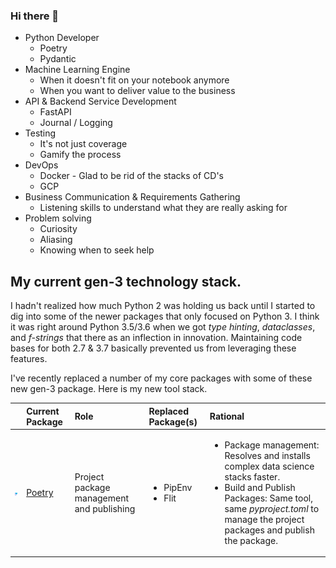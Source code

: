 ### Hi there 👋

<!--
**nathan5280/nathan5280** is a ✨ _special_ ✨ repository because its `README.md` (this file) appears on your GitHub profile.

Here are some ideas to get you started:

- 🔭 I’m currently working on ...
- 🌱 I’m currently learning ...
- 👯 I’m looking to collaborate on ...
- 🤔 I’m looking for help with ...
- 💬 Ask me about ...
- 📫 How to reach me: ...
- 😄 Pronouns: ...
- ⚡ Fun fact: ...
-->

- Python Developer
    - Poetry
    - Pydantic
- Machine Learning Engine
    - When it doesn't fit on your notebook anymore
    - When you want to deliver value to the business
- API & Backend Service Development
    - FastAPI
    - Journal / Logging
- Testing
    - It's not just coverage
    - Gamify the process
- DevOps
    - Docker - Glad to be rid of the stacks of CD's
    - GCP
- Business Communication & Requirements Gathering
    - Listening skills to understand what they are really asking for
- Problem solving
    - Curiosity
    - Aliasing
    - Knowing when to seek help
    
## My current gen-3 technology stack.
I hadn't realized how much Python 2 was holding us back until I started to dig into some of the newer 
packages that only focused on Python 3.  I think it was right around Python 3.5/3.6 when we got *type hinting*, 
*dataclasses*, and *f-strings* that there as an inflection in innovation.  Maintaining code bases for both 2.7 & 3.7 basically 
prevented us from leveraging these features.  

I've recently replaced a number of my core packages with some of these new gen-3 package.  Here is my new tool stack.

|  | Current Package | Role | Replaced Package(s) | Rational |
| :---: | :---            | :--- | :---                | :---     |
| <img src="images/poetry-logo.png" width="48"/> | [Poetry](https://python-poetry.org/) | Project package management and publishing | <ul><li>PipEnv</li><li>Flit</li></ul> | <ul><li>Package management: Resolves and installs complex data science stacks faster.</li><li>Build and Publish Packages: Same tool, same *pyproject.toml* to manage the project packages and publish the package.</li></ul> |

